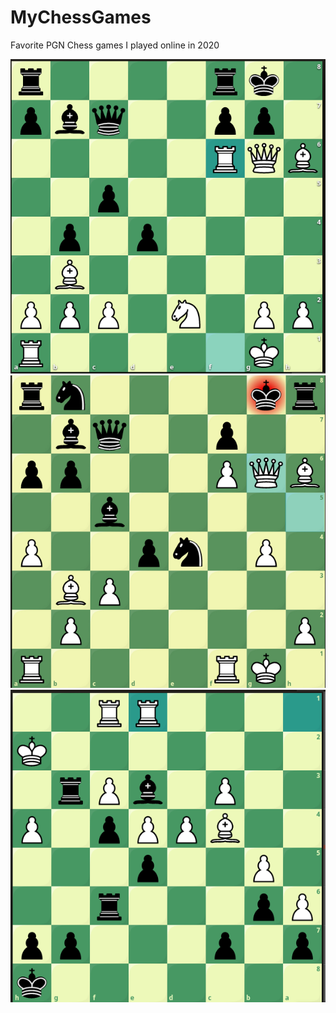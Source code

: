 # MyChessGames
Favorite PGN Chess games I played online in 2020

<html>
  <img src= 'https://github.com/programandoconro/MyChessGames/blob/master/Screenshot%20from%202020-04-26%2021-13-50.png?raw=true'/> 
  <img src='https://raw.githubusercontent.com/programandoconro/MyChessGames/master/Screenshot%20from%202020-05-18%2020-49-52.png' />
  <img src='https://github.com/programandoconro/MyChessGames/blob/master/Screenshot%20from%202020-05-20%2022-27-19.png?raw=true' />

</html>

